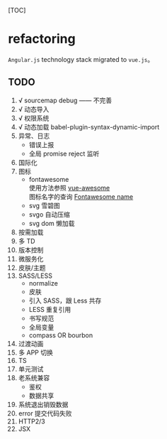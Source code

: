 [TOC]

# refactoring

`Angular.js` technology stack migrated to `vue.js`。

## TODO

1. √️ sourcemap debug —— 不完善
1. √️ 动态导入
1. √️ 权限系统
1. √️ 动态加载 babel-plugin-syntax-dynamic-import
1. 异常、日志
    - 错误上报
    - 全局 promise reject 监听
1. 国际化
1. 图标
    - fontawesome<br>
      使用方法参照 [vue-awesome](https://justineo.github.io/vue-awesome/demo/) <br>
      图标名字的查询 [Fontawesome name](https://fontawesome.com/icons?d=gallery)
    - svg 雪碧图
    - svgo 自动压缩
    - svg dom 懒加载
1. 按需加载
1. 多 TD
1. 版本控制
1. 微服务化
1. 皮肤/主题
1. SASS/LESS
    - normalize
    - 皮肤
    - 引入 SASS，跟 Less 共存
    - LESS 重复引用
    - 书写规范
    - 全局变量
    - compass OR bourbon
1. 过渡动画
1. 多 APP 切换
1. TS
1. 单元测试
1. 老系统兼容
    - 鉴权
    - 数据共享
1. 系统退出销毁数据
1. error 提交代码失败
1. HTTP2/3
1. JSX
